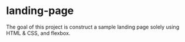 # landing-page

The goal of this project is construct a sample landing page solely using HTML & CSS, and flexbox.
